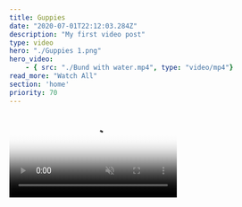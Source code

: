 ```yaml
---
title: Guppies
date: "2020-07-01T22:12:03.284Z"
description: "My first video post"
type: video
hero: "./Guppies 1.png"
hero_video: 
    - { src: "./Bund with water.mp4", type: "video/mp4"}
read_more: "Watch All"
section: 'home'
priority: 70
---
```


<video poster="./Guppies 1.png" autoplay loop playsinline muted>
    <source src="./Guppies 1.mp4" type="video/mp4">
</video>
